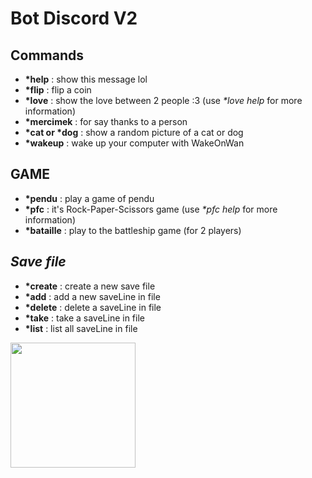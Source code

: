 # Bot Discord **V2**

## **Commands**

* **\*help** : show this message lol  
* **\*flip** : flip a coin  
* **\*love** : show the love between 2 people :3 (use *\*love help* for more information)  
* **\*mercimek** : for say thanks to a person  
* **\*cat or \*dog** : show a random picture of a cat or dog  
* **\*wakeup** : wake up your computer with WakeOnWan

## **GAME**

* **\*pendu** : play a game of pendu  
* **\*pfc** : it's Rock-Paper-Scissors game (use *\*pfc help* for more information)
* **\*bataille** : play to the battleship game (for 2 players)

## ***Save file***

* **\*create** : create a new save file  
* **\*add** : add a new saveLine in file  
* **\*delete** : delete a saveLine in file  
* **\*take** : take a saveLine in file  
* **\*list** : list all saveLine in file  

<img src="https://media3.giphy.com/media/Fo5y4K3GD3RYijvsCS/giphy.gif?cid=ecf05e4736zx8j6nedo3e4u623etvv9bb4lxsuiy49v9ye3j&rid=giphy.gif&ct=s" width="200">

